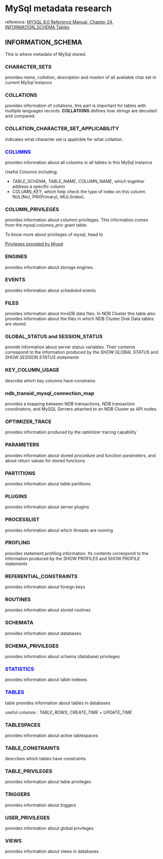 # MySql metadata research

reference:
[MYSQL 8.0 Reference Manual, Chapter 24, INFORMATION_SCHEMA Tables](https://dev.mysql.com/doc/refman/8.0/en/information-schema.html)

## INFORMATION_SCHEMA

This is where metadata of MySql stored.

### CHARACTER_SETS

provides *name*, *collation*, *description* and *maxlen* of all available char set in current MySql Instance

### COLLATIONS

provides information of collations, this part is important for tables with multiple languages records. **COLLATIONS** defines how strings are decoded and compared.

### COLLATION_CHARACTER_SET_APPLICABILITY

indicates what character set is applicble for what collation.

### <span style="color:blue">COLUMNS</span>

provides information about all columns in all tables in this MySql Instance

Useful Columns including: 

- *TABLE_SCHEMA*, *TABLE_NAME*, *COLUMN_NAME*, which together address a specific column
- *COLUMN_KEY*, which help check the type of index on this column. NUL(No), PRI(Primary), MUL(Index).

### COLUMN_PRIVILEGES

provides information about columnn privileges. This information comes from the *mysql.columns_priv* grant table.

To know more about privileges of mysql, head to

[Privileges provided by Mysql](https://dev.mysql.com/doc/refman/8.0/en/privileges-provided.html)

### ENGINES

provides information about storage engines.

### EVENTS

provides information about scheduled events

### FILES

provides information about InnoDB data files. In NDB Cluster this table also provides information about the files in which NDB Cluster Disk Data tables are stored.

### GLOBAL_STATUS and SESSION_STATUS

provide information about server status variables. Their contents correspond to the information produced by the *SHOW GLOBAL STATUS* and *SHOW SESSION STATUS statements*

### KEY_COLUMN_USAGE

describe which key columns have constrains

### ndb_transid_mysql_connection_map

provides a mapping between NDB transactions, NDB transaction coordinators, and MySQL Servers attached to an NDB Cluster as API nodes.

### OPTIMIZER_TRACE

provides information produced by the optimizer tracing capability

### PARAMETERS

provides information about stored procedure and function parameters, and about return values for stored functions

### PARTITIONS

provides information about table partitions.

### PLUGINS

provides information about server plugins

### PROCESSLIST

provides information about which threads are running

### PROFLING

provides statement profiling information. Its contents correspond to the information produced by the SHOW PROFILES and SHOW PROFILE statements

### REFERENTIAL_CONSTRAINTS 

provides information about foreign keys

### ROUTINES

provides information about stored routines

### SCHEMATA

provides information about databases

### SCHEMA_PRIVILEGES

provides information about schema (database) privileges

### <span style="color:blue">STATISTICS</span>

provides information about table indexes

### <span style="color:blue">TABLES</span>

table provides information about tables in databases

useful columns : *TABLE_ROWS*, *CREATE_TIME* + *UPDATE_TIME*

### TABLESPACES

provides information about active tablespaces

### TABLE_CONSTRAINTS

describes which tables have constraints

### TABLE_PRIVILEGES

provides information about table privileges

### TRIGGERS

provides information about triggers

### USER_PRIVILEGES

provides information about global privileges

### VIEWS

provides information about views in databases



